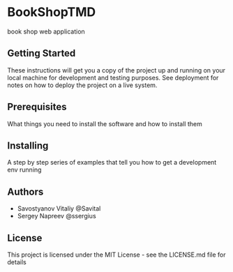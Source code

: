 # BookShopTMD
book shop web application

## Getting Started
These instructions will get you a copy of the project up and running on your local machine for development and testing purposes. See deployment for notes on how to deploy the project on a live system.

## Prerequisites
What things you need to install the software and how to install them

## Installing
A step by step series of examples that tell you how to get a development env running

## Authors
* Savostyanov Vitaliy @Savital
* Sergey Napreev @ssergius

## License
This project is licensed under the MIT License - see the LICENSE.md file for details
